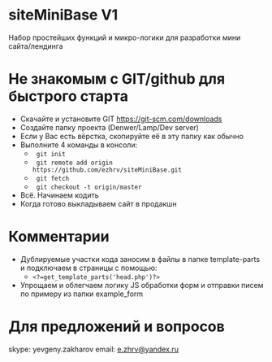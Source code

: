 # siteMiniBase V1
Набор простейших функций и микро-логики для разработки мини сайта/лендинга

# Не знакомым с GIT/github для быстрого старта

* Скачайте и установите GIT https://git-scm.com/downloads
* Создайте папку проекта (Denwer/Lamp/Dev server)
* Если у Вас есть вёрстка, скопируйте её в эту папку как обычно
* Выполните 4 команды в консоли:
  * ``` git init``` 
  * ``` git remote add origin https://github.com/ezhrv/siteMiniBase.git``` 
  * ``` git fetch``` 
  * ``` git checkout -t origin/master``` 
* Всё. Начинаем кодить
* Когда готово выкладываем сайт в продакшн
 
# Комментарии

* Дублируемые участки кода заносим в файлы в папке template-parts и подключаем в страницы с помощью:
  * ```<?=get_template_parts('head.php')?>```
* Упрощаем и облегчаем логику JS обработки форм и отправки писем по примеру из папки example_form

# Для предложений и вопросов
skype: yevgeny.zakharov
email: e.zhrv@yandex.ru


